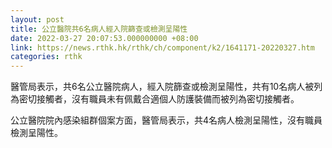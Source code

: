 ```yaml
---
layout: post
title: 公立醫院共6名病人經入院篩查或檢測呈陽性
date: 2022-03-27 20:07:53.000000000 +08:00
link: https://news.rthk.hk/rthk/ch/component/k2/1641171-20220327.htm
categories: rthk
---
```


醫管局表示，共6名公立醫院病人，經入院篩查或檢測呈陽性，共有10名病人被列為密切接觸者，沒有職員未有佩戴合適個人防護裝備而被列為密切接觸者。

公立醫院院內感染組群個案方面，醫管局表示，共4名病人檢測呈陽性，沒有職員檢測呈陽性。
